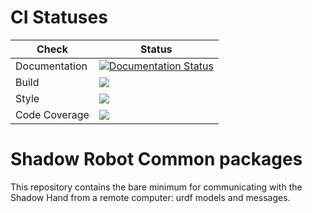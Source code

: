 # CI Statuses

Check | Status
---|---
Documentation|[![Documentation Status](https://readthedocs.org/projects/shadow-robots-common-packages/badge/?version=latest)](http://shadow-robots-common-packages.readthedocs.org/)
Build|[<img src="https://codebuild.eu-west-2.amazonaws.com/badges?uuid=eyJlbmNyeXB0ZWREYXRhIjoiYVpkOUxQdFk1WFl0S1ZRTzFTeU5Fb2JDNjNHbWhuM3ZMcldaUjZmeHNKTWdQdXNaMzlyeUlEYXFrMFIwZUVRYWZUcU9UVm8xWXVLYWNuY1B4TEg2V1hNPSIsIml2UGFyYW1ldGVyU3BlYyI6IkdJYmxKYjlScFFKelpkN1QiLCJtYXRlcmlhbFNldFNlcmlhbCI6MX0%3D&branch=melodic-devel"/>](https://eu-west-2.console.aws.amazon.com/codesuite/codebuild/projects/auto_sr_common_devices_melodic-devel_install_check/)
Style|[<img src="https://codebuild.eu-west-2.amazonaws.com/badges?uuid=eyJlbmNyeXB0ZWREYXRhIjoiQ2pKbVVpQzg4TXVrMzQxRmdqYnB3ZTdWMWNVQk1adDNBRFpibUE1MnhyazVPSi9PRW9rd1ZMZXR3bnNGM1JGQXhsemMzbEZFR3g5U2JTYkZ6ZElsbHFnPSIsIml2UGFyYW1ldGVyU3BlYyI6IkVlN1hlQmpDR3lOdHNIRisiLCJtYXRlcmlhbFNldFNlcmlhbCI6MX0%3D&branch=melodic-devel"/>](https://eu-west-2.console.aws.amazon.com/codesuite/codebuild/projects/auto_sr_common_devices_melodic-devel_style_check/)
Code Coverage|[<img src="https://codebuild.eu-west-2.amazonaws.com/badges?uuid=eyJlbmNyeXB0ZWREYXRhIjoiVlcybENVZ0hab3BlSHpkZ3IyZlU1ZGNpVEViUFgzMnAvTnlNTUg2WHovTkFxTi8vWlhFWXNGK09vNlh3YTBwQ2oxeEZKL3lpNGkyRmkxRTNxTjZka0ZjPSIsIml2UGFyYW1ldGVyU3BlYyI6Ijgxc2F1bjhnZjg1V2M1cEYiLCJtYXRlcmlhbFNldFNlcmlhbCI6MX0%3D&branch=melodic-devel"/>](https://eu-west-2.console.aws.amazon.com/codesuite/codebuild/projects/auto_sr_common_devices_melodic-devel_code_coverage/)



# Shadow Robot Common packages
This repository contains the bare minimum for communicating with the Shadow Hand from a remote computer: urdf models and messages.
